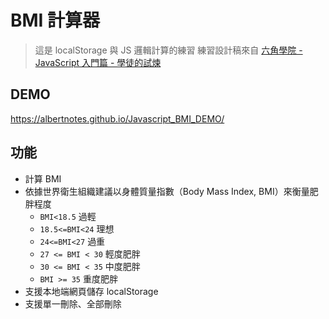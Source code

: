 # BMI 計算器
> 這是 localStorage 與 JS 邏輯計算的練習
> 練習設計稿來自 [六角學院 - JavaScript 入門篇 - 學徒的試煉](https://www.hexschool.com/courses/javascript.html)

## DEMO
https://albertnotes.github.io/Javascript_BMI_DEMO/
## 功能
- 計算 BMI
- 依據世界衛生組織建議以身體質量指數（Body Mass Index, BMI）來衡量肥胖程度
  - `BMI<18.5` 過輕
  - `18.5<=BMI<24` 理想
  - `24<=BMI<27` 過重
  - `27 <= BMI < 30` 輕度肥胖
  - `30 <= BMI < 35` 中度肥胖
  - `BMI >= 35` 重度肥胖
- 支援本地端網頁儲存 localStorage
- 支援單一刪除、全部刪除

